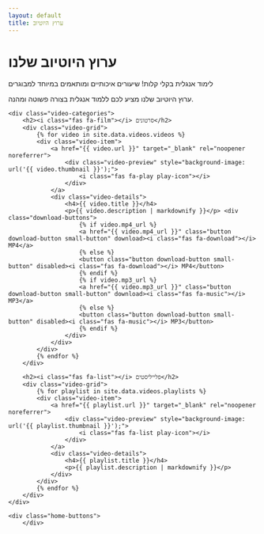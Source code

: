 ```yaml
---
layout: default
title: ערוץ היוטיוב
---
```


<div class="section red-section">
    <h1><i class="fab fa-youtube"></i> ערוץ היוטיוב שלנו</h1>
    <p>לימוד אנגלית בקלי קלות! שיעורים איכותיים ומותאמים במיוחד למבוגרים</p>
    <p>ערוץ היוטיוב שלנו מציע לכם ללמוד אנגלית בצורה פשוטה ומהנה.</p>

    <div class="video-categories">
        <h2><i class="fas fa-film"></i> סרטונים</h2>
        <div class="video-grid">
            {% for video in site.data.videos.videos %}
            <div class="video-item">
                <a href="{{ video.url }}" target="_blank" rel="noopener noreferrer">
                    <div class="video-preview" style="background-image: url('{{ video.thumbnail }}');">
                        <i class="fas fa-play play-icon"></i>
                    </div>
                </a>
                <div class="video-details">
                    <h4>{{ video.title }}</h4>
                    <p>{{ video.description | markdownify }}</p> <div class="download-buttons">
                        {% if video.mp4_url %}
                        <a href="{{ video.mp4_url }}" class="button download-button small-button" download><i class="fas fa-download"></i> MP4</a>
                        {% else %}
                        <button class="button download-button small-button" disabled><i class="fas fa-download"></i> MP4</button>
                        {% endif %}
                        {% if video.mp3_url %}
                        <a href="{{ video.mp3_url }}" class="button download-button small-button" download><i class="fas fa-music"></i> MP3</a>
                        {% else %}
                        <button class="button download-button small-button" disabled><i class="fas fa-music"></i> MP3</button>
                        {% endif %}
                    </div>
                </div>
            </div>
            {% endfor %}
        </div>

        <h2><i class="fas fa-list"></i> פלייליסטים</h2>
        <div class="video-grid">
            {% for playlist in site.data.videos.playlists %}
            <div class="video-item">
                <a href="{{ playlist.url }}" target="_blank" rel="noopener noreferrer">
                    <div class="video-preview" style="background-image: url('{{ playlist.thumbnail }}');">
                        <i class="fas fa-list play-icon"></i>
                    </div>
                </a>
                <div class="video-details">
                    <h4>{{ playlist.title }}</h4>
                    <p>{{ playlist.description | markdownify }}</p>
                </div>
            </div>
            {% endfor %}
        </div>
    </div>

    <div class="home-buttons">
        </div>
</div>
